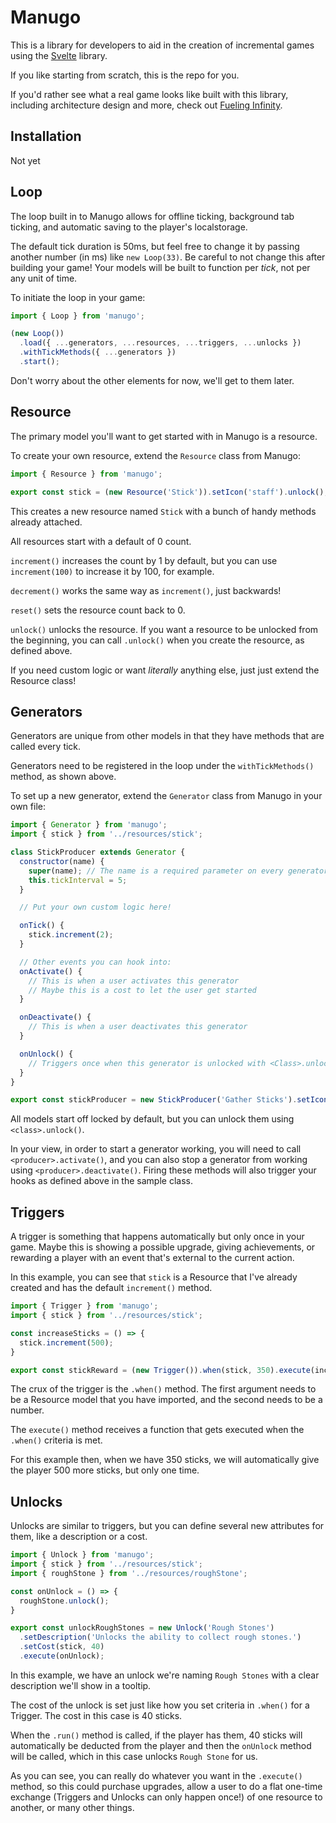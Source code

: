 # Manugo

This is a library for developers to aid in the creation of incremental games using the [Svelte](//github.com/sveltejs/svelte/) library.

If you like starting from scratch, this is the repo for you.

If you'd rather see what a real game looks like built with this library, including architecture design and more, check out [Fueling Infinity](//github.com/calebanthony/fuelinginfinity/).

## Installation
Not yet

## Loop
The loop built in to Manugo allows for offline ticking, background tab ticking, and automatic saving to the player's localstorage.

The default tick duration is 50ms, but feel free to change it by passing another number (in ms) like `new Loop(33)`. Be careful to not change this after building your game! Your models will be built to function per *tick*, not per any unit of time.

To initiate the loop in your game:

```js
import { Loop } from 'manugo';

(new Loop())
  .load({ ...generators, ...resources, ...triggers, ...unlocks })
  .withTickMethods({ ...generators })
  .start();
```

Don't worry about the other elements for now, we'll get to them later.

## Resource
The primary model you'll want to get started with in Manugo is a resource.

To create your own resource, extend the `Resource` class from Manugo:

```js
import { Resource } from 'manugo';

export const stick = (new Resource('Stick')).setIcon('staff').unlock();
```

This creates a new resource named `Stick` with a bunch of handy methods already attached.

All resources start with a default of 0 count.

`increment()` increases the count by 1 by default, but you can use `increment(100)` to increase it by 100, for example.

`decrement()` works the same way as `increment()`, just backwards!

`reset()` sets the resource count back to 0.

`unlock()` unlocks the resource. If you want a resource to be unlocked from the beginning, you can call `.unlock()` when you create the resource, as defined above.

If you need custom logic or want *literally* anything else, just just extend the Resource class!

## Generators
Generators are unique from other models in that they have methods that are called every tick.

Generators need to be registered in the loop under the `withTickMethods()` method, as shown above.

To set up a new generator, extend the `Generator` class from Manugo in your own file:

```js
import { Generator } from 'manugo';
import { stick } from '../resources/stick';

class StickProducer extends Generator {
  constructor(name) {
    super(name); // The name is a required parameter on every generator, don't forget to include it!
    this.tickInterval = 5;
  }

  // Put your own custom logic here!

  onTick() {
    stick.increment(2);
  }

  // Other events you can hook into:
  onActivate() {
    // This is when a user activates this generator
    // Maybe this is a cost to let the user get started
  }

  onDeactivate() {
    // This is when a user deactivates this generator
  }

  onUnlock() {
    // Triggers once when this generator is unlocked with <Class>.unlock()
  }
}

export const stickProducer = new StickProducer('Gather Sticks').setIcon('staff');
```

All models start off locked by default, but you can unlock them using `<class>.unlock()`.

In your view, in order to start a generator working, you will need to call `<producer>.activate()`, and you can also stop a generator from working using `<producer>.deactivate()`. Firing these methods will also trigger your hooks as defined above in the sample class.

## Triggers
A trigger is something that happens automatically but only once in your game. Maybe this is showing a possible upgrade, giving achievements, or rewarding a player with an event that's external to the current action.

In this example, you can see that `stick` is a Resource that I've already created and has the default `increment()` method.

```js
import { Trigger } from 'manugo';
import { stick } from '../resources/stick';

const increaseSticks = () => {
  stick.increment(500);
}

export const stickReward = (new Trigger()).when(stick, 350).execute(increaseSticks);
```

The crux of the trigger is the `.when()` method. The first argument needs to be a Resource model that you have imported, and the second needs to be a number.

The `execute()` method receives a function that gets executed when the `.when()` criteria is met.

For this example then, when we have 350 sticks, we will automatically give the player 500 more sticks, but only one time.

## Unlocks
Unlocks are similar to triggers, but you can define several new attributes for them, like a description or a cost.

```js
import { Unlock } from 'manugo';
import { stick } from '../resources/stick';
import { roughStone } from '../resources/roughStone';

const onUnlock = () => {
  roughStone.unlock();
}

export const unlockRoughStones = new Unlock('Rough Stones')
  .setDescription('Unlocks the ability to collect rough stones.')
  .setCost(stick, 40)
  .execute(onUnlock);
```

In this example, we have an unlock we're naming `Rough Stones` with a clear description we'll show in a tooltip.

The cost of the unlock is set just like how you set criteria in `.when()` for a Trigger. The cost in this case is 40 sticks.

When the `.run()` method is called, if the player has them, 40 sticks will automatically be deducted from the player and then the `onUnlock` method will be called, which in this case unlocks `Rough Stone` for us.

As you can see, you can really do whatever you want in the `.execute()` method, so this could purchase upgrades, allow a user to do a flat one-time exchange (Triggers and Unlocks can only happen once!) of one resource to another, or many other things.
